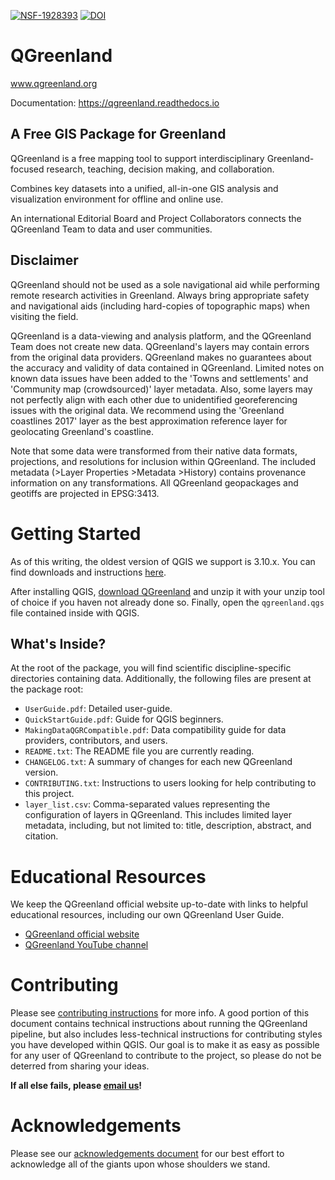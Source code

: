 [![NSF-1928393](https://img.shields.io/badge/NSF-1928393-red.svg)](https://nsf.gov/awardsearch/showAward?AWD_ID=1928393)
[![DOI](https://zenodo.org/badge/241453043.svg)](https://zenodo.org/badge/latestdoi/241453043)

# QGreenland

www.qgreenland.org

Documentation: https://qgreenland.readthedocs.io


## A Free GIS Package for Greenland

QGreenland is a free mapping tool to support interdisciplinary
Greenland-focused research, teaching, decision making, and collaboration.

Combines key datasets into a unified, all-in-one GIS analysis and visualization
environment for offline and online use.

An international Editorial Board and Project Collaborators connects the
QGreenland Team to data and user communities.


## Disclaimer

QGreenland should not be used as a sole navigational aid while performing
remote research activities in Greenland. Always bring appropriate safety and
navigational aids (including hard-copies of topographic maps) when visiting the
field.

QGreenland is a data-viewing and analysis platform, and the QGreenland Team
does not create new data. QGreenland's layers may contain errors from the
original data providers. QGreenland makes no guarantees about the accuracy and
validity of data contained in QGreenland. Limited notes on known data issues
have been added to the 'Towns and settlements' and 'Community map
(crowdsourced)' layer metadata. Also, some layers may not perfectly align with
each other due to unidentified georeferencing issues with the original data. We
recommend using the 'Greenland coastlines 2017' layer as the best approximation
reference layer for geolocating Greenland's coastline.

Note that some data were transformed from their native data formats,
projections, and resolutions for inclusion within QGreenland. The included
metadata (>Layer Properties >Metadata >History) contains provenance information
on any transformations. All QGreenland geopackages and geotiffs are projected
in EPSG:3413.


# Getting Started

As of this writing, the oldest version of QGIS we support is 3.10.x. You can
find downloads and instructions
[here](https://qgis.org/en/site/forusers/download.html).

After installing QGIS, [download QGreenland](http://www.qgreenland.org/explore)
and unzip it with your unzip tool of choice if you haven not already done so.
Finally, open the `qgreenland.qgs` file contained inside with QGIS.


## What's Inside?

At the root of the package, you will find scientific discipline-specific
directories containing data. Additionally, the following files are present at
the package root:

* `UserGuide.pdf`: Detailed user-guide.
* `QuickStartGuide.pdf`: Guide for QGIS beginners.
* `MakingDataQGRCompatible.pdf`: Data compatibility guide for data providers,
  contributors, and users.
* `README.txt`: The README file you are currently reading.
* `CHANGELOG.txt`: A summary of changes for each new QGreenland version.
* `CONTRIBUTING.txt`: Instructions to users looking for help contributing to
  this project.
* `layer_list.csv`: Comma-separated values representing the configuration of
  layers in QGreenland. This includes limited layer metadata, including, but
  not limited to: title, description, abstract, and citation.


# Educational Resources

We keep the QGreenland official website up-to-date with links to helpful
educational resources, including our own QGreenland User Guide.

* [QGreenland official website](https://qgreenland.org)
* [QGreenland YouTube channel](https://www.youtube.com/channel/UCjWae_Jrbognx2ju_SHBZ2A/videos)


# Contributing

Please see [contributing instructions](doc/CONTRIBUTING.md) for more info. A good
portion of this document contains technical instructions about running the
QGreenland pipeline, but also includes less-technical instructions for
contributing styles you have developed within QGIS. Our goal is to make it as
easy as possible for any user of QGreenland to contribute to the project, so
please do not be deterred from sharing your ideas.

**If all else fails, please [email us](mailto:qgreenland.info@gmail.com)!**


# Acknowledgements

Please see our [acknowledgements document](doc/ACKNOWLEDGEMENTS.md) for our
best effort to acknowledge all of the giants upon whose shoulders we stand.

